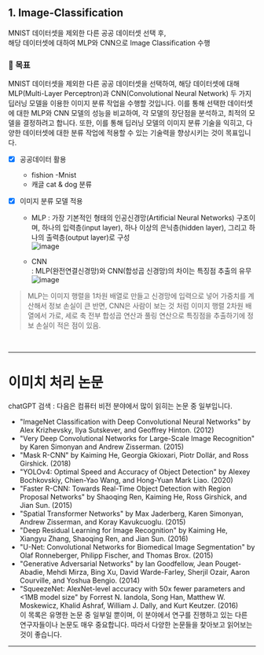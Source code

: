 

## 1. Image-Classification
MNIST 데이터셋을 제외한 다른 공공 데이터셋 선택 후, <br>
해당 데이터셋에 대하여 MLP와 CNN으로 Image Classification 수행


### 🚀 목표  
MNIST 데이터셋을 제외한 다른 공공 데이터셋을 선택하여, 해당 데이터셋에 대해 MLP(Multi-Layer Perceptron)과 CNN(Convolutional Neural Network) 두 가지 딥러닝 모델을 이용한 이미지 분류 작업을 수행할 것입니다. 이를 통해 선택한 데이터셋에 대한 MLP와 CNN 모델의 성능을 비교하여, 각 모델의 장단점을 분석하고, 최적의 모델을 결정하려고 합니다. 또한, 이를 통해 딥러닝 모델의 이미지 분류 기술을 익히고, 다양한 데이터셋에 대한 분류 작업에 적용할 수 있는 기술력을 향상시키는 것이 목표입니다.

- [X] 공공데이터 활용
    - fishion -Mnist
    - 캐글 cat & dog 분류
    
- [X] 이미지 분류 모델 적용
    - MLP
    : 가장 기본적인 형태의 인공신경망(Artificial Neural Networks) 구조이며, 하나의 입력층(input layer), 하나 이상의 은닉층(hidden layer), 그리고 하나의 출력층(output layer)로 구성             
    ![image](https://user-images.githubusercontent.com/86215536/232182866-8511b119-a915-4e90-9dc0-7972d8f15943.png)

    - CNN        
    : MLP(완전연결신경망)와 CNN(합성곱 신경망)의 차이는 특징점 추출의 유무                              
    ![image](https://user-images.githubusercontent.com/86215536/232182902-b5f194e2-311b-4a5d-84d6-f43d9fe6150a.png)


> MLP는 이미지 행렬을 1차원 배열로 만들고 신경망에 입력으로 넣어 가중치를 계산해서 정보 손실이 큰 반면, CNN은 사람이 보는 것 처럼 이미지 행렬 2차원 배열에서 가로, 세로 축 전부 합성곱 연산과 풀링 연산으로 특징점을 추출하기에 정보 손실이 적은 점이 있음.

 <br>


------------------------------------------------------------
# 이미치 처리 논문

chatGPT 검색 : 
다음은 컴퓨터 비전 분야에서 많이 읽히는 논문 중 일부입니다.
- "ImageNet Classification with Deep Convolutional Neural Networks" by Alex Krizhevsky, Ilya Sutskever, and Geoffrey Hinton. (2012)
- "Very Deep Convolutional Networks for Large-Scale Image Recognition" by Karen Simonyan and Andrew Zisserman. (2015)
- "Mask R-CNN" by Kaiming He, Georgia Gkioxari, Piotr Dollár, and Ross Girshick. (2018)
- "YOLOv4: Optimal Speed and Accuracy of Object Detection" by Alexey Bochkovskiy, Chien-Yao Wang, and Hong-Yuan Mark Liao. (2020)
- "Faster R-CNN: Towards Real-Time Object Detection with Region Proposal Networks" by Shaoqing Ren, Kaiming He, Ross Girshick, and Jian Sun. (2015)
- "Spatial Transformer Networks" by Max Jaderberg, Karen Simonyan, Andrew Zisserman, and Koray Kavukcuoglu. (2015)
- "Deep Residual Learning for Image Recognition" by Kaiming He, Xiangyu Zhang, Shaoqing Ren, and Jian Sun. (2016)
- "U-Net: Convolutional Networks for Biomedical Image Segmentation" by Olaf Ronneberger, Philipp Fischer, and Thomas Brox. (2015)
- "Generative Adversarial Networks" by Ian Goodfellow, Jean Pouget-Abadie, Mehdi Mirza, Bing Xu, David Warde-Farley, Sherjil Ozair, Aaron Courville, and Yoshua Bengio. (2014)
- "SqueezeNet: AlexNet-level accuracy with 50x fewer parameters and <1MB model size" by Forrest N. Iandola, Song Han, Matthew W. Moskewicz, Khalid Ashraf, William J. Dally, and Kurt Keutzer. (2016)                     
이 목록은 유명한 논문 중 일부일 뿐이며, 이 분야에서 연구를 진행하고 있는 다른 연구자들이나 논문도 매우 중요합니다. 따라서 다양한 논문들을 찾아보고 읽어보는 것이 좋습니다.


----------------------------------------------------------------
